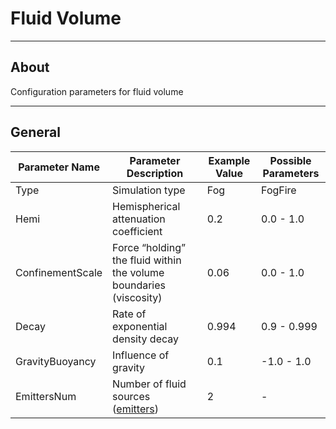# Fluid Volume

___

## About

Configuration parameters for fluid volume

___

## General

| Parameter Name | Parameter Description | Example Value | Possible Parameters |
|---|---|---|---|
| Type | Simulation type | Fog | FogFire |
| Hemi | Hemispherical attenuation coefficient | 0.2 | 0.0 - 1.0 |
| ConfinementScale | Force “holding” the fluid within the volume boundaries (viscosity) | 0.06 | 0.0 - 1.0 |
| Decay | Rate of exponential density decay | 0.994 | 0.9 - 0.999 |
| GravityBuoyancy | Influence of gravity | 0.1 | -1.0 - 1.0 |
| EmittersNum | Number of fluid sources ([emitters](fluid-emitter.md)) | 2 | - |
